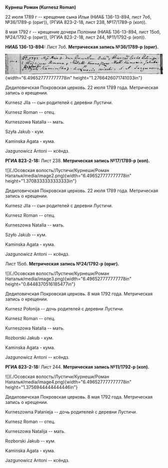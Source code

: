 **Курнеш Роман (Kurnesz Roman)**

22 июля 1789 г -- крещение сына Ильи (НИАБ 136-13-894, лист 7об,
№36/1789-р (ориг)), (РГИА 823-2-18, лист 238, №17/1789-р (коп)).

8 мая 1792 г -- крещение дочери Полонии (НИАБ 136-13-894, лист 15об,
№24/1792-р (ориг)), (РГИА 823-2-18, лист 244, №11/1792-р (коп)).

**НИАБ 136-13-894:** Лист 7об. **Метрическая запись №36/1789-р (ориг).**

![](./media/cf50dcec215ff3a574df1bba110c1b9d6e10e85b.png){width="6.496527777777778in"
height="1.2766426071741033in"}

Дедиловичская Покровская церковь. 22 июля 1789 года. Метрическая запись
о крещении.

Kurnesz Jlla -- сын родителей с деревни Лустичи.

Kurnesz Roman -- отец.

Kurneszowa Natalla -- мать.

Szyła Jakub - кум.

Kaminska Agata - кума.

Jazgunowicz Antoni -- ксёндз.

**РГИА 823-2-18:** Лист 238. **Метрическая запись №17/1789-р (коп).**

![](./Осовская волость/Лустичи/Курнеши/Роман Наталья/media/image2.png){width="6.496527777777778in"
height="1.3708333333333333in"}

Дедиловичская Покровская церковь. 22 июля 1789 года. Метрическая запись
о крещении.

Kurnesz Jlla -- сын родителей с деревни Лустичи.

Kurnesz Roman -- отец.

Kurneszowa Natalla -- мать.

Szyło Jakub -- кум.

Kaminska Agata - кума.

Jazgunowicz Antoni -- ксёндз.

Лист 15об. **Метрическая запись №24/1792-р (ориг).**

![](./Осовская волость/Лустичи/Курнеши/Роман Наталья/media/image3.png){width="6.496527777777778in"
height="0.8448370516185477in"}

Дедиловичская Покровская церковь. 8 мая 1792 года. Метрическая запись о
крещении.

Kurnesz Połonija -- дочь родителей с деревни Лустичи.

Kurnesz Roman -- отец.

Kurneszowa Natalla -- мать.

Rozborski Jakub - кум.

Kaminska Agata - кума.

Jazgunowicz Antoni -- ксёндз.

**РГИА 823-2-18:** Лист 244. **Метрическая запись №11/1792-р (коп).**

![](./Осовская волость/Лустичи/Курнеши/Роман Наталья/media/image4.png){width="6.496527777777778in"
height="1.3756944444444446in"}

Дедиловичская Покровская церковь. 8 мая 1792 года. Метрическая запись о
крещении.

Kurneszowna Pałanieja -- дочь родителей с деревни Лустичи.

Kurnesz Roman -- отец.

Kurneszowa Natalija -- мать.

Rozborski Jakub -- кум.

Kaminska Agata - кума.

Jazgunowicz Antoni -- ксёндз.
